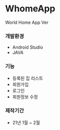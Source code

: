 # WhomeApp
World Home App Ver

### 개발환경    
* Android Studio
* JAVA

### 기능
* 등록된 집 리스트
* 회원가입
* 로그인
* 회원정보 수정

### 제작기간    
* 21년 1월 ~ 2월
